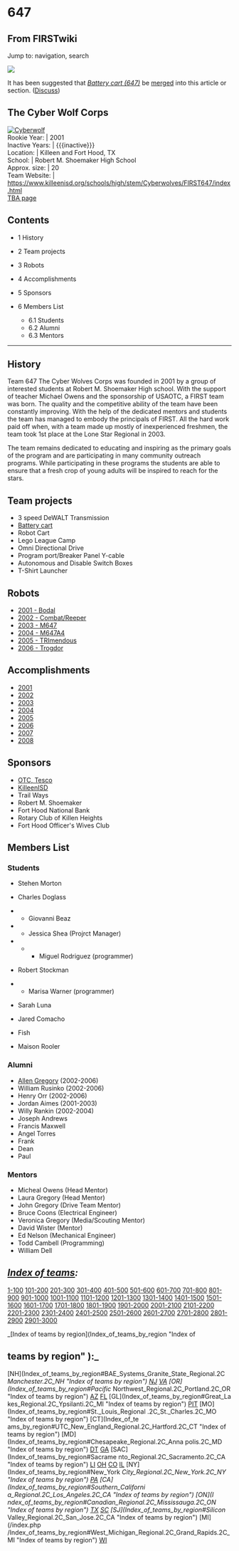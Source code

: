 # 647

## From FIRSTwiki

Jump to: navigation, search

[![](/media/a/ae/Mergefrom.gif)](Image:Mergefrom.gif)

It has been suggested that _[Battery cart (647)](Battery_cart_%28647%29 "Battery cart (647)" )_ be [merged](http://www.wikipedia.org/wiki/Merging_and_moving_pages "wikipedia:Merging_and_moving_pages") into this article or section. ([Discuss](Talk:647 "Talk:647"))

## The Cyber Wolf Corps

[![Cyberwolf](/media/0/08/Cyberwolf150.jpg)](Image:Cyberwolf150.jpg "Cyberwolf")<br>
Rookie Year: | 2001<br>
Inactive Years: | {{{inactive}}}<br>
Location: | Killeen and Fort Hood, TX<br>
School: | Robert M. Shoemaker High School<br>
Approx. size: | 20<br>
Team Website: | <https://www.killeenisd.org/schools/high/stem/Cyberwolves/FIRST647/index.html><br>
[TBA page](http://www.thebluealliance.net/tbatv/team.php?team=647 "http://www.thebluealliance.net/tbatv/team.php?team=647")

## Contents

- 1 History
- 2 Team projects
- 3 Robots
- 4 Accomplishments
- 5 Sponsors
- 6 Members List

  - 6.1 Students
  - 6.2 Alumni
  - 6.3 Mentors

--------------------------------------------------------------------------------

## History

Team 647 The Cyber Wolves Corps was founded in 2001 by a group of interested students at Robert M. Shoemaker High school. With the support of teacher Michael Owens and the sponsorship of USAOTC, a FIRST team was born. The quality and the competitive ability of the team have been constantly improving. With the help of the dedicated mentors and students the team has managed to embody the principals of FIRST. All the hard work paid off when, with a team made up mostly of inexperienced freshmen, the team took 1st place at the Lone Star Regional in 2003.

The team remains dedicated to educating and inspiring as the primary goals of the program and are participating in many community outreach programs. While participating in these programs the students are able to ensure that a fresh crop of young adults will be inspired to reach for the stars.

## Team projects

- 3 speed DeWALT Transmission
- [Battery cart](Battery_cart_%28647%29 "Battery cart \(647\)")
- Robot Cart
- Lego League Camp
- Omni Directional Drive
- Program port/Breaker Panel Y-cable
- Autonomous and Disable Switch Boxes
- T-Shirt Launcher

## Robots

- [2001 - Bodal](Bodal_%28647%29 "Bodal \(647\)")
- [2002 - Combat/Reeper](Combat_%28647%29 "Combat \(647\)")
- [2003 - M647](M647_%28647%29 "M647 \(647\)")
- [2004 - M647A4](M647A4_%28647%29 "M647A4 \(647\)")
- [2005 - TRImendous](TRImendous_%28647%29 "TRImendous \(647\)")
- [2006 - Trogdor](Trogdor_%28647%29 "Trogdor \(647\)")

## Accomplishments

- [2001](647_in_2001 "647 in 2001")
- [2002](647_in_2002 "647 in 2002")
- [2003](647_in_2003 "647 in 2003")
- [2004](647_in_2004 "647 in 2004")
- [2005](647_in_2005 "647 in 2005")
- [2006](/index.php?title=647_in_2006&action=edit "647 in 2006")
- [2007](/index.php?title=647_in_2007&action=edit "647 in 2007")
- [2008](/index.php?title=647_in_2008&action=edit "647 in 2008")

## Sponsors

- [OTC, Tesco](http://www.otc.army.mil/otcweb/MainOTC.htm "http://www.otc.army.mil/otcweb/MainOTC.htm")
- [KilleenISD](http://www.killeenisd.org "http://www.killeenisd.org")
- Trail Ways
- Robert M. Shoemaker
- Fort Hood National Bank
- Rotary Club of Killen Heights
- Fort Hood Officer's Wives Club

## Members List

### Students

- Stehen Morton
- Charles Doglass
- - Giovanni Beaz

- - Jessica Shea (Projrct Manager)

- - - Miguel Rodriguez (programmer)

- Robert Stockman
- - Marisa Warner (programmer)

- Sarah Luna
- Jared Comacho
- Fish
- Maison Rooler

### Alumni

- [Allen Gregory](User:Cyberwolf_22 "User:Cyberwolf 22") (2002-2006)
- William Rusinko (2002-2006)
- Henry Orr (2002-2006)
- Jordan Aimes (2001-2003)
- Willy Rankin (2002-2004)
- Joseph Andrews
- Francis Maxwell
- Angel Torres
- Frank
- Dean
- Paul

### Mentors

- Micheal Owens (Head Mentor)
- Laura Gregory (Head Mentor)
- John Gregory (Drive Team Mentor)
- Bruce Coons (Electrical Engineer)
- Veronica Gregory (Media/Scouting Mentor)
- David Wister (Mentor)
- Ed Nelson (Mechanical Engineer)
- Todd Cambell (Programming)
- William Dell

## _[Index of teams](Index_of_teams "Index of teams"):_

[1-100](Index_of_teams#1-100 "Index of teams") [101-200](Index_of_teams#101-200 "Index of teams") [201-300](Index_of_teams#201-300 "Index of teams") [301-400](Index_of_teams#301-400 "Index of teams") [401-500](Index_of_teams#401-500 "Index of teams") [501-600](Index_of_teams#501-600 "Index of teams") [601-700](Index_of_teams#601-700 "Index of teams") [701-800](Index_of_teams#701-800 "Index of teams") [801-900](Index_of_teams#801-900 "Index of teams") [901-1000](Index_of_teams#901-1000 "Index of teams") [1001-1100](Index_of_teams#1001-1100 "Index of teams") [1101-1200](Index_of_teams#1101-1200 "Index of teams") [1201-1300](Index_of_teams#1201-1300 "Index of teams") [1301-1400](Index_of_teams#1301-1400 "Index of teams") [1401-1500](Index_of_teams#1401-1500 "Index of teams") [1501-1600](Index_of_teams#1501-1600 "Index of teams") [1601-1700](Index_of_teams#1601-1700 "Index of teams") [1701-1800](Index_of_teams#1701-1800 "Index of teams") [1801-1900](Index_of_teams#1801-1900 "Index of teams") [1901-2000](Index_of_teams#1901-2000 "Index of teams") [2001-2100](Index_of_teams#2001-2100 "Index of teams") [2101-2200](Index_of_teams#2101-2200 "Index of teams") [2201-2300](Index_of_teams#2201-2300 "Index of teams") [2301-2400](Index_of_teams#2301-2400 "Index of teams") [2401-2500](Index_of_teams#2401-2500 "Index of teams") [2501-2600](Index_of_teams#2501-2600 "Index of teams") [2601-2700](Index_of_teams#2601-2700 "Index of teams") [2701-2800](Index_of_teams#2701-2800 "Index of teams") [2801-2900](Index_of_teams#2801-2900 "Index of teams") [2901-3000](Index_of_teams#2901-3000 "Index of teams")

_[Index of teams by region](Index_of_teams_by_region "Index of

## teams by region" ):_

[NH](Index_of_teams_by_region#BAE_Systems_Granite_State_Regional.2C
_Manchester.2C_NH "Index of teams by region") [NJ](Index_of_teams_by_region#New_Jersey_Regional.2C_Trenton.2C_NJ "Index of teams by region") [VA](Index_of_teams_by_region#NASA.2FVCU_Regional.2C_Richmond.2C_VA "Index of teams by region") [OR](Index_of_teams_by_region#Pacific_
Northwest_Regional.2C_Portland.2C_OR "Index of teams by region") [AZ](Index_of_teams_by_region#Arizona_Regional.2C_Phoenix.2C_AZ "Index of teams by region") [FL](Index_of_teams_by_region#Florida_Regional.2C_Orlando.2C_FL "Index of teams by region") [GL](Index_of_teams_by_region#Great_La
kes_Regional.2C_Ypsilanti.2C_MI "Index of teams by region") [PIT](Index_of_teams_by_region#Pittsburgh_Regional.2C_Pittsburgh.2C_PA "Index of
teams by region") [MO](Index_of_teams_by_region#St._Louis_Regional
.2C_St._Charles.2C_MO "Index of teams by region") [CT](Index_of_te
ams_by_region#UTC_New_England_Regional.2C_Hartford.2C_CT "Index of teams by
region") [MD](Index_of_teams_by_region#Chesapeake_Regional.2C_Anna
polis.2C_MD "Index of teams by region") [DT](Index_of_teams_by_region#Detroit_Regional.2C_Detroit.2C_MI "Index of teams by region") [GA](Index_of_teams_by_region#Peachtree_Regional.2C_Duluth.2C_GA "Index of teams by region") [SAC](Index_of_teams_by_region#Sacrame
nto_Regional.2C_Sacramento.2C_CA "Index of teams by region") [LI](Index_of_teams_by_region#SBPLI_Long_Island_Regional.2C_Brentwood.2C_NY "Index
of teams by region") [OH](Index_of_teams_by_region#Buckeye_Regional.2C_Cleveland.2C_OH "Index of teams by region") [CO](Index_of_teams_by_region#Colorado_Regional.2C_Denver.2C_CO "Index of teams by region") [IL](Index_of_teams_by_region#Midwest_Regional.2C_Evanston.2C_IL "Index of teams by region") [NY](Index_of_teams_by_region#New_York
_City_Regional.2C_New_York.2C_NY "Index of teams by region") [PA](Index_of_teams_by_region#Philadelphia_Regional.2C_Philadelphia.2C_PA "Index of
teams by region") [CA](Index_of_teams_by_region#Southern_Californi
a_Regional.2C_Los_Angeles.2C_CA "Index of teams by region") [ON](I
ndex_of_teams_by_region#Canadian_Regional.2C_Mississauga.2C_ON "Index of teams
by region") [TX](Index_of_teams_by_region#Lone_Star_Regional.2C_Houston.2C_TX "Index of teams by region") [SC](Index_of_teams_by_region#Palmetto_Regional.2C_Columbia.2C_SC "Index of teams by region") [SJ](Index_of_teams_by_region#Silicon_
Valley_Regional.2C_San_Jose.2C_CA "Index of teams by region") [MI](/index.php
/Index_of_teams_by_region#West_Michigan_Regional.2C_Grand_Rapids.2C_MI "Index
of teams by region") [WI](Index_of_teams_by_region#Wisconsin_Regional.2C_Milwaukee.2C_WI "Index of teams by region")

